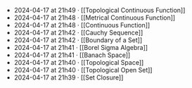- 2024-04-17 at 21h49 · [[Topological Continuous Function]]
- 2024-04-17 at 21h48 · [[Metrical Continuous Function]]
- 2024-04-17 at 21h48 · [[Continuous Function]]
- 2024-04-17 at 21h42 · [[Cauchy Sequence]]
- 2024-04-17 at 21h42 · [[Boundary of a Set]]
- 2024-04-17 at 21h41 · [[Borel Sigma Algebra]]
- 2024-04-17 at 21h41 · [[Banach Space]]
- 2024-04-17 at 21h40 · [[Topological Space]]
- 2024-04-17 at 21h40 · [[Topological Open Set]]
- 2024-04-17 at 21h39 · [[Set Closure]]
